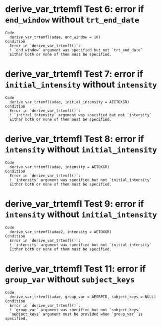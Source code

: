 # derive_var_trtemfl Test 6: error if `end_window` without `trt_end_date`

    Code
      derive_var_trtemfl(adae, end_window = 10)
    Condition
      Error in `derive_var_trtemfl()`:
      ! `end_window` argument was specified but not `trt_end_date`
      Either both or none of them must be specified.

# derive_var_trtemfl Test 7: error if `initial_intensity` without `intensity`

    Code
      derive_var_trtemfl(adae, initial_intensity = AEITOXGR)
    Condition
      Error in `derive_var_trtemfl()`:
      ! `initial_intensity` argument was specified but not `intensity`
      Either both or none of them must be specified.

# derive_var_trtemfl Test 8: error if `intensity` without `initial_intensity`

    Code
      derive_var_trtemfl(adae, intensity = AETOXGR)
    Condition
      Error in `derive_var_trtemfl()`:
      ! `intensity` argument was specified but not `initial_intensity`
      Either both or none of them must be specified.

# derive_var_trtemfl Test 9: error if `intensity` without `initial_intensity`

    Code
      derive_var_trtemfl(adae2, intensity = AETOXGR)
    Condition
      Error in `derive_var_trtemfl()`:
      ! `intensity` argument was specified but not `initial_intensity`
      Either both or none of them must be specified.

# derive_var_trtemfl Test 11: error if `group_var` without `subject_keys`

    Code
      derive_var_trtemfl(adae, group_var = AEGRPID, subject_keys = NULL)
    Condition
      Error in `derive_var_trtemfl()`:
      ! `group_var` argument was specified but not `subject_keys`
      `subject_keys` argument must be provided when `group_var` is specified.


